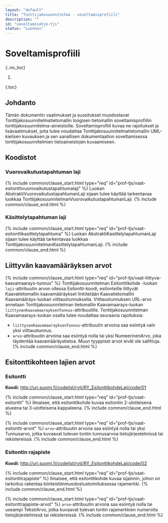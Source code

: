 ```yaml
---
layout: "default"
title: "Tonttijakosuunnitelma - soveltamisprofiili"
description: ""
id: "soveltamisohje-tjs"
status: "Luonnos"
---
```

# Soveltamisprofiili

{:.no_toc}

1. 
{:toc}

## Johdanto

Tämän dokumentin vaatimukset ja suositukset muodostavat Tonttijakosuunnitelmatietomallin loogisen tietomallin soveltamisprofiilin tonttijakosuunnitelma-aineistoille. Soveltamisprofiili kuvaa ne rajoitukset ja lisävaatimukset, joita tulee noudattaa Tonttijakosuunnitelmatietomallin UML-kielisen kuvauksen ja sen sanallisen dokumentaation soveltamisessa tonttijakosuunnitelmien tietoaineistojen kuvaamiseen.

## Koodistot

### Vuorovaikutustapahtuman laji

<!--Lisää sisäiset linkit vielä -->
{% include common/clause_start.html type="req" id="prof-tjs/vaat-esitonttivuorovaikutustapahtumalaji" %}
Luokan AbstraktiVuorovaikutustapahtumanLaji sijaan tulee käyttää tarkentavaa luokkaa TonttijakosuunnitelmanVuorovaikutustapahtumanLaji.
{% include common/clause_end.html %}

### Käsittelytapahtuman laji

<!--Lisää sisäiset linkit vielä -->
{% include common/clause_start.html type="req" id="prof-tjs/vaat-esitonttikasittelytapahtuma" %}
Luokan AbstraktiKasittelytapahtumanLaji sijaan tulee käyttää tarkentavaa luokkaa TonttijakosuunnitelmanKasittelytapahtumanLaji.
{% include common/clause_end.html %}

## Liittyvän kaavamääräyksen arvot

{% include common/clause_start.html type="req" id="prof-tjs/vaat-liittyva-kaavamaarays-tunnus" %}
Tonttijakosuunnitelman Esitonttikohde -luokan ```laji```-attribuutin arvon ollessa Esitontti-koodi, esitonteille liittyvät Kaavatietomallin kaavamääräykset linkitetään Kaavatietomallin Kaavamääräys-luokan viittaustunnuksella. Viittaustunnuksen URL-arvo annetaan Tonttijakosuunnitelman tietomallin Kaavamaarays-luokan ```liittyvanKaavamaarayksenTunnus```-attribuutille. Tonttijakosuunnitelman Kaavamaarays-luokan osalta tulee noudattaa seuraavia rajoituksia:

- ```liittyvanKaavamaarayksenTunnus```-attribuutin arvoina saa esiintyä vain yksi viittaustunnus.
- ```arvo```-attribuutin arvoina saa esiintyä nolla tai yksi NumeerinenArvo, joka täydentää kaavamääräystietoa. Muun tyyppiset arvot eivät ole sallittuja.
{% include common/clause_end.html %}

## Esitonttikohteen lajien arvot

### Esitontti

**Koodi:** http://uri.suomi.fi/codelist/rytj/RY_EsitonttikohdeLaji/code/01

<!--Lisää sisäiset linkit vielä -->
{% include common/clause_start.html type="req" id="prof-tjs/vaat-esitontti" %}
Ilmaisee, että esitonttikohde kuvaa esitontin 2-ulotteisena alueena tai 3-ulotteisena kappaleena.
{% include common/clause_end.html %}

<!--Lisää sisäiset linkit vielä -->
{% include common/clause_start.html type="req" id="prof-tjs/vaat-esitontti-arvot" %}
```arvo```-attribuutin arvona saa esiintyä nolla tai yksi Tunnusarvo, jotka kuvaavat tulevan tontin tunnusarvoa tietojärjestelmissä tai rekistereissä.
{% include common/clause_end.html %}

### Esitontin rajapiste

**Koodi:** http://uri.suomi.fi/codelist/rytj/RY_EsitonttikohdeLaji/code/02

<!--Lisää sisäiset linkit vielä -->
{% include common/clause_start.html type="req" id="prof-tjs/vaat-esitonttirajapiste" %}
Ilmaisee, että esitonttikohde kuvaa sijainnin, johon on tarkoitus rakentaa kiinteistönmuodostustoimituksessa rajamerkki.
{% include common/clause_end.html %}

<!--Lisää sisäiset linkit vielä -->
{% include common/clause_start.html type="req" id="prof-tjs/vaat-esitonttrajapiste-arvot" %}
```arvo```-attribuutin arvona saa esiintyä nolla tai useampi TekstiArvo, jotka kuvaavat tulevan tontin rajamerkkien numeroita tietojärjestelmissä tai rekistereissä.
{% include common/clause_end.html %}
